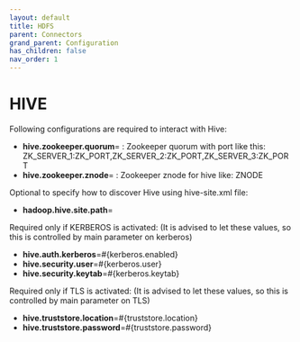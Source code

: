```yaml
---
layout: default
title: HDFS
parent: Connectors
grand_parent: Configuration
has_children: false
nav_order: 1
---
```


# HIVE

Following configurations are required to interact with Hive:

- **hive.zookeeper.quorum**= : Zookeeper quorum with port like this: ZK_SERVER_1:ZK_PORT,ZK_SERVER_2:ZK_PORT,ZK_SERVER_3:ZK_PORT
- **hive.zookeeper.znode**= : Zookeeper znode for hive like: ZNODE

Optional to specify how to discover Hive using hive-site.xml file:

- **hadoop.hive.site.path**=

Required only if KERBEROS is activated: (It is advised to let these values, so this is controlled by main parameter on kerberos)

- **hive.auth.kerberos**=#{kerberos.enabled}
- **hive.security.user**=#{kerberos.user}
- **hive.security.keytab**=#{kerberos.keytab}

Required only if TLS is activated: (It is advised to let these values, so this is controlled by main parameter on TLS)

- **hive.truststore.location**=#{truststore.location}
- **hive.truststore.password**=#{truststore.password}

